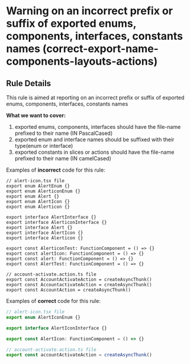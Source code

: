 # Warning on an incorrect prefix or suffix of exported enums, components, interfaces, constants names (correct-export-name-components-layouts-actions)

## Rule Details

This rule is aimed at reporting on an incorrect prefix or suffix of exported enums, components, interfaces, constants names

**What we want to cover:**
1) exported enums, components, interfaces should have the file-name prefixed to their name (IN PascalCased)
2) exported enum and interface names should be suffixed with their type(enum or interface)
3) exported constants in slices or actions should have the file-name prefixed to their name (IN camelCased)

Examples of **incorrect** code for this rule:

```tsx
// alert-icon.tsx file
export enum AlertEnum {}
export enum AlerticonEnum {}
export enum Alert {}
export enum AlertIcon {}
export enum Alerticon {}

export interface AlertInterface {}
export interface AlerticonInterface {}
export interface Alert {}
export interface AlertIcon {}
export interface Alerticon {}

export const AlerticonTest: FunctionComponent = () => {}
export const alertIcon: FunctionComponent = () => {}
export const alert: FunctionComponent = () => {}
export const AlertTest: FunctionComponent = () => {}

// account-activate.action.ts file
export const AccountActivateAction = createAsyncThunk()
export const AccountactivateAction = createAsyncThunk()
export const AccountAction = createAsyncThunk()
```

Examples of **correct** code for this rule:

```ts
// alert-icon.tsx file
export enum AlertIconEnum {}

export interface AlertIconInterface {}

export const AlertIcon: FunctionComponent = () => {}

// account-activate.action.ts file
export const accountActivateAction = createAsyncThunk()
```
